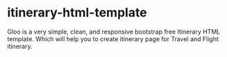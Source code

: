 # itinerary-html-template
Gloo is a very simple, clean, and responsive bootstrap free Itinerary HTML template. Which will help you to create itinerary page for Travel and Flight itinerary.
